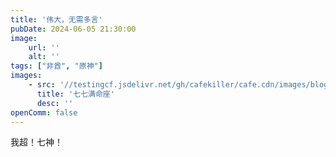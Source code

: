 ```yaml
---
title: '伟大，无需多言'
pubDate: 2024-06-05 21:30:00
image:
    url: ''
    alt: ''
tags: ["非酋", "原神"]
images:
    - src: '//testingcf.jsdelivr.net/gh/cafekiller/cafe.cdn/images/blogs/note20240605.png'
      title: '七七满命座'
      desc: ''
openComm: false
---
```


我超！七神！